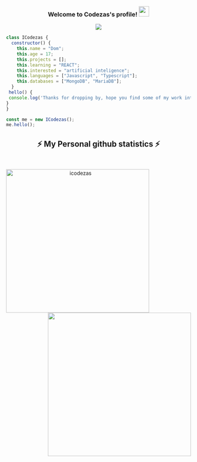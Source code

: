 <h3 align="center">
  Welcome to Codezas's profile!
  <img src="https://media.giphy.com/media/hvRJCLFzcasrR4ia7z/giphy.gif" width="28">
</h3>

<!-- Typing SVG by DenverCoder1 :) -->
<p align="center">
  <a href="https://github.com/DenverCoder1/readme-typing-svg"><img src="https://readme-typing-svg.herokuapp.com?color=%23F702DD&center=true&vCenter=true&lines=Always+learning+new+things+%3A);Self-taught+lazy+ass+kid;Programming+all+kind+of+shizzle"></a>
</p>


```javascript
class ICodezas {
  constructor() {
    this.name = "Dom";
    this.age = 17;
    this.projects = [];
    this.learning = "REACT";
    this.interested = "artificial inteligence";
    this.languages = ["Javascript", "Typescript"];
    this.databases = ["MongoDB", "MariaDB"];
  }
 hello() {
 console.log('Thanks for dropping by, hope you find some of my work interesting.')
}
}

const me = new ICodezas();
me.hello();
```

<h2 align="center">⚡  My Personal github statistics ⚡</h2>
<br>
<p align=center>
  <div align=center>
    <a href="https://github.com/denvercoder1/github-readme-streak-stats" title="Go to Source">
      <img align="left" width=390 src="https://github-readme-streak-stats.herokuapp.com/?user=icodezas&theme=jolly&border=61dafb&hide_border=true" alt="icodezas" />
    </a>
    <a href="https://github.com/anuraghazra/github-readme-stats" title="Go to Source">
      <img align="right" width=390 src="https://github-readme-stats.vercel.app/api?username=icodezas&show_icons=true&theme=jolly&border_color=61dafb&hide_border=true" />
    </a>
  </div>
  <br><br><br><br><br><br><br>
</p>
</p>
